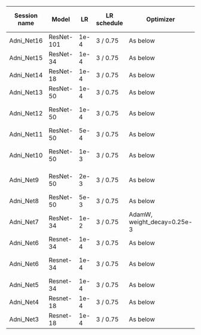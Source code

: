 | Session name | Model     | LR     | LR schedule | Optimizer                   | Training data augmentation      | Best epoch | Best valid loss | Best RMSE |
| ------------ | --------- | ------ | ----------- | --------------------------- | ------------------------------- | ---------- | --------------- | --------- |
| Adni_Net16   | ResNet-101| 1e-4   | 3 / 0.75    | As below                    | As below                        | 45         | 0.0086          | 29.18     |
| Adni_Net15   | ResNet-34 | 1e-4   | 3 / 0.75    | As below                    | As below                        | 22         | 0.0378          | 43.53     |
| Adni_Net14   | ResNet-18 | 1e-4   | 3 / 0.75    | As below                    | As below                        |  6         | 0.0408          | 45.71     |
| Adni_Net13   | ResNet-50 | 1e-4   | 3 / 0.75    | As below                    | Normalize R/G/B                 | 60         | 0.0147          | 29.71     |
| Adni_Net12   | ResNet-50 | 1e-4   | 3 / 0.75    | As below                    | center_crop 0.8-1.0, res100x100 | 24         | 0.0771          | 49.91     |
| Adni_Net11   | ResNet-50 | 5e-4   | 3 / 0.75    | As below                    | Normalize R/G/B                 | 16         | 0.0371          | 42.43     |
| Adni_Net10   | ResNet-50 | 1e-3   | 3 / 0.75    | As below                    | Contrast / brightness 0.95-1.05 | 48         | 0.0549          | 41.98     |
| Adni_Net9    | ResNet-50 | 2e-3   | 3 / 0.75    | As below                    | Contrast / brightness 0.9-1.1   | 43         | 0.1239          | 50.45     |
| Adni_Net8    | ResNet-50 | 5e-3   | 3 / 0.75    | As below                    | As below                        | 43         | 0.2567          | 61.98     |
| Adni_Net7    | ResNet-34 | 1e-2   | 3 / 0.75    | AdamW, weight_decay=0.25e-3 | As below                        | 50         | 0.2296          | 61.29     |
| Adni_Net6    | Resnet-34 | 1e-4   | 3 / 0.75    | As below                    | As below                        | 32         | 0.2468          | 61.59     |
| Adni_Net6    | Resnet-34 | 1e-4   | 3 / 0.75    | As below                    | Contrast / brightness 0.75-1.25 | 43         | 0.1652          | 57.41     |
| Adni_Net5    | Resnet-34 | 1e-4   | 3 / 0.75    | As below                    | As below                        | 13         | 0.02624         | 39.57     |
| Adni_Net4    | Resnet-18 | 1e-4   | 3 / 0.75    | As below                    | Normalize R/G/B                 | 19         | 0.03235         | 41.06     |
| Adni_Net3    | Resnet-18 | 1e-4   | 3 / 0.75    | As below                    | As below                        | 30         | 0.3047          | 62.81     |
